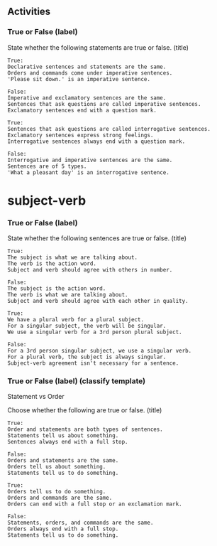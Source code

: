 ## Activities

### True or False (label)

State whether the following statements are true or false. (title)

```
True:
Declarative sentences and statements are the same.
Orders and commands come under imperative sentences.
'Please sit down.' is an imperative sentence.

False:
Imperative and exclamatory sentences are the same.
Sentences that ask questions are called imperative sentences.
Exclamatory sentences end with a question mark.
```

```
True:
Sentences that ask questions are called interrogative sentences.
Exclamatory sentences express strong feelings.
Interrogative sentences always end with a question mark.

False:
Interrogative and imperative sentences are the same.
Sentences are of 5 types.
'What a pleasant day' is an interrogative sentence.
```

# subject-verb

### True or False (label)

State whether the following sentences are true or false. (title)

```
True:
The subject is what we are talking about.
The verb is the action word.
Subject and verb should agree with others in number.

False:
The subject is the action word.
The verb is what we are talking about.
Subject and verb should agree with each other in quality.
```

```
True:
We have a plural verb for a plural subject.
For a singular subject, the verb will be singular.
We use a singular verb for a 3rd person plural subject.

False:
For a 3rd person singular subject, we use a singular verb.
For a plural verb, the subject is always singular.
Subject-verb agreement isn't necessary for a sentence.
```

### True or False (label) (classify template)

Statement vs Order

Choose whether the following are true or false. (title)

```
True:
Order and statements are both types of sentences.
Statements tell us about something.
Sentences always end with a full stop.

False:
Orders and statements are the same.
Orders tell us about something.
Statements tell us to do something.
```

```
True:
Orders tell us to do something.
Orders and commands are the same.
Orders can end with a full stop or an exclamation mark.

False:
Statements, orders, and commands are the same.
Orders always end with a full stop.
Statements tell us to do something.
```
